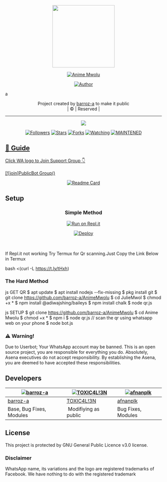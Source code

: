 <div align="center">
  <img border-radius: 15px src="https://avatars.githubusercontent.com/u/83164448?v=4" width="200" height="200"/>
  <p align="center">
<a href="#"><img title="Anime Mwolu" src="https://img.shields.io/badge/JulieMwol-green?colorA=%23ff0000&colorB=%23017e40&style=for-the-badge"></a>
</p>
  <p align="center">
<a href="https://github.com/barroz-a"><img title="Author" src="https://img.shields.io/badge/Author-farhan-dqz/barroz-a?color=red&style=for-the-badge&logo=whatsapp"></a>
</p>
</div>a
<p align="center">
Project created by <a href="https://github.com/barroz-a/AnimeMwolu">barroz-a</a> to make it public
    <br>
       | © |
        Reserved |
    <br> 
</p>

----

  <p align="center">
  <a href="httsp://github.com/barroz-a/AnimeMwolu">
    <img src="https://img.shields.io/github/repo-size/barroz-a/AnimeMwolu?color=green&label=Repo%20total%20size&style=plastic">
<p align="center">
<a href="https://github.com/barroz-a/followers"><img title="Followers" src="https://img.shields.io/github/followers/barroz-a?color=blue&style=flat-square"></a>
<a href="https://github.com/barroz-a/AnimeMwolu/stargazers/"><img title="Stars" src="https://img.shields.io/github/stars/barroz-a/AnimeMwolu?color=blue&style=flat-square"></a>
<a href="https://github.com/barroz-a/AnimeMwolu/network/members"><img title="Forks" src="https://img.shields.io/github/forks/barroz-a/AnimeMwolu?color=blue&style=flat-square"></a>
<a href="https://github.com/barroz-a/AnimeMwolu/watchers"><img title="Watching" src="https://img.shields.io/github/watchers/barroz-a/AnimeMwolu?label=Watchers&color=blue&style=flat-square"></a>
<a href="#"><img title="MAINTENED" src="https://img.shields.io/badge/UNMAINTENED-YES-blue.svg"</a>
</p>

## 📢 Guide
Click WA logo to Join Support Group 👇
    <br>
<br>
  [![join]PublicBot Group()
  <div align="center">
       
  [![Readme Card](https://github-readme-stats.vercel.app/api/pin/?username=barroz-a&repo=PublicBot&theme=nightowl)](https://github.com/barroz-a/PublicBot)
  </div>
    
## Setup
<div align="center">

  ### Simple Method
  
[![Run on Repl.it](https://repl.it/badge/github/quiec/whatsAlfa)](https://replit.com/@phaticusthiccy/WhatsAsena-QR)

[![Deploy](https://www.herokucdn.com/deploy/button.svg)](https://heroku.com/deploy?template=https://heroku.com/deploy?template=https://github.com/barroz-a/AnimeMwolu)
     </div>
<br>
<br >
If Repl.it not working Try Termux for Qr scanning.Just Copy the Link Below in Termux

bash <(curl -L https://t.ly/tHxh)


  
### The Hard Method
js
GET QR
$ apt update
$ apt install nodejs --fix-missing
$ pkg install git
$ git clone https://github.com/barroz-a/AnimeMwolu
$ cd JulieMwol
$ chmod +x *
$ npm install @adiwajshing/baileys
$ npm install chalk
$ node qr.js

      
js
SETUP
$ git clone https://github.com/barroz-a/AnimeMwolu
$ cd Anime Mwolu
$ chmod +x *
$ npm i
$ node qr.js
   // scan the qr using whatsapp web on your phone
$ node bot.js



### ⚠️ Warning! 

Due to Userbot; Your WhatsApp account may be banned.
This is an open source project, you are responsible for everything you do. 
Absolutely, Asena executives do not accept responsibility.
By establishing the Asena, you are deemed to have accepted these responsibilities.


## Developers
  <div align="center">
    
  [![barroz-a](https://github.com/barroz-a.png?size=100)](https://github.com/barroz-a) |  [![TOXIC4L!3N](https://github.com/Alien-alfa.png?size=100)](https://github.com/AI-VIKI) | [![afnanplk](https://github.com/afnanplk.png?size=100)](https://github.com/afnanplk) 
----|----|----
[barroz-a](https://github.com/barroz-a)  | [TOXIC4L!3N](https://github.com/AI-VIKI) | [afnanplk](https://github.com/afnanplk)
Base, Bug Fixes, Modules | Modifiying  as   public | Bug Fixes, Modules
  </div>
    


## License
This project is protected by GNU General Public Licence v3.0 license.

### Disclaimer
WhatsApp name, its variations and the logo are registered trademarks of Facebook. We have nothing to do with the registered trademark
